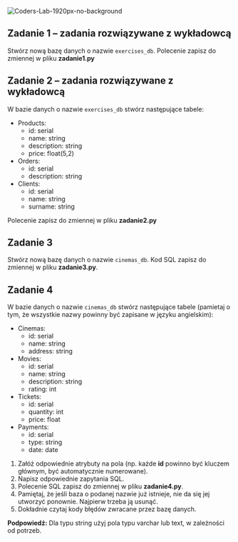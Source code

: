 ![Coders-Lab-1920px-no-background](https://user-images.githubusercontent.com/30623667/104709394-2cabee80-571f-11eb-9518-ea6a794e558e.png)


## Zadanie 1 &ndash; zadania rozwiązywane z wykładowcą

Stwórz nową bazę danych o nazwie `exercises_db`. Polecenie zapisz do zmiennej w pliku **zadanie1.py**


## Zadanie 2 &ndash; zadania rozwiązywane z wykładowcą

W bazie danych o nazwie ```exercises_db``` stwórz następujące tabele:

* Products:
  * id: serial
  * name: string
  * description: string
  * price: float(5,2)
* Orders:
  * id: serial
  * description: string
* Clients:
  * id: serial
  * name: string
  * surname: string


Polecenie zapisz do zmiennej w pliku **zadanie2.py**


## Zadanie 3

Stwórz nową bazę danych o nazwie ```cinemas_db```. Kod SQL zapisz do zmiennej w pliku **zadanie3.py**.


## Zadanie 4

W bazie danych o nazwie ```cinemas_db``` stwórz następujące tabele (pamietaj o tym, że wszystkie nazwy powinny
być zapisane w języku angielskim):

* Cinemas:
  * id: serial
  * name: string
  * address: string
* Movies:
  * id: serial
  * name: string
  * description: string
  * rating: int
* Tickets:
  * id: serial
  * quantity: int
  * price: float
* Payments:
  * id: serial
  * type: string
  * date: date

1. Załóż odpowiednie atrybuty na pola (np. każde **id** powinno być kluczem głównym, być automatycznie numerowane).
2. Napisz odpowiednie zapytania SQL.
3. Polecenie SQL zapisz do zmiennej w pliku **zadanie4.py**.
4. Pamiętaj, że jeśli baza o podanej nazwie już istnieje, nie da się jej utworzyć ponownie. Najpierw trzeba ją usunąć.
4. Dokładnie czytaj kody błędów zwracane przez bazę danych.

**Podpowiedź:** Dla typu string użyj pola typu varchar lub text, w zależności od potrzeb.
